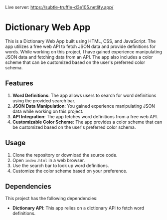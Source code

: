 Live server: https://subtle-truffle-d3e105.netlify.app/

# Dictionary Web App

This is a Dictionary Web App built using HTML, CSS, and JavaScript. The app utilizes a free web API to fetch JSON data and provide definitions for words. While working on this project, I have gained experience manipulating JSON data and fetching data from an API. The app also includes a color scheme that can be customized based on the user's preferred color schema.

## Features

1. **Word Definitions**: The app allows users to search for word definitions using the provided search bar.
2. **JSON Data Manipulation**: You gained experience manipulating JSON data while working on this project.
3. **API Integration**: The app fetches word definitions from a free web API.
4. **Customizable Color Scheme**: The app provides a color scheme that can be customized based on the user's preferred color schema.

## Usage

1. Clone the repository or download the source code.
2. Open `index.html` in a web browser.
3. Use the search bar to look up word definitions.
4. Customize the color scheme based on your preference.



## Dependencies

This project has the following dependencies:

- **Dictionary API**: This app relies on a dictionary API to fetch word definitions. 


